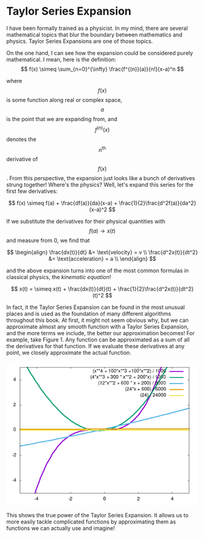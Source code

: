 # Taylor Series Expansion

I have been formally trained as a physicist. In my mind, there are several mathematical topics that blur the boundary between mathematics and physics. Taylor Series Expansions are one of those topics.

On the one hand, I can see how the expansion could be considered purely mathematical. I mean, here is the definition:
$$
f(x) \simeq \sum_{n=0}^{\infty} \frac{f^{(n)}(a)}{n!}(x-a)^n
$$

where $$f(x)$$ is some function along real or complex space, $$a$$ is the point that we are expanding from, and $$f^{(n)}(x)$$ denotes the $$n^{\text{th}}$$ derivative of $$f(x)$$.
From this perspective, the expansion just looks like a bunch of derivatives strung together! Where's the physics? Well, let's expand this series for the first few derivatives:

$$
f(x) \simeq f(a) + \frac{df(a)}{da}(x-a) 
    + \frac{1}{2}\frac{d^2f(a)}{da^2}(x-a)^2
$$

If we substitute the derivatives for their physical quantities with $$f(a) \rightarrow x(t)$$ and measure from 0, we find that

$$
\begin{align}
\frac{dx(t)}{dt} &= \text{velocity} = v \\
\frac{d^2x(t)}{dt^2} &= \text{acceleration} = a \\
\end{align}
$$

and the above expansion turns into one of the most common formulas in classical physics, the *kinematic equation*!

$$
x(t) = \simeq x(t) + \frac{dx(t)}{dt}(t) 
    + \frac{1}{2}\frac{d^2x(t)}{dt^2}(t)^2
$$

In fact, it the Taylor Series Expansion can be found in the most unusual places and is used as the foundation of many different algorithms throughout this book. At first, it might not seem obvious why, but we can approximate almost any smooth function with a Taylor Series Expansion, and the more terms we include, the better our approximation becomes! For example, take Figure 1. Any function can be approximated as a sum of all the derivatives for that function. If we evaluate these derivatives at any point, we closely approximate the actual function.

![Function sum][function_sum]

This shows the true power of the Taylor Series Expansion. It allows us to more easily tackle complicated functions by approximating them as functions we can actually use and imagine!

[function_sum]: function_sum.png
